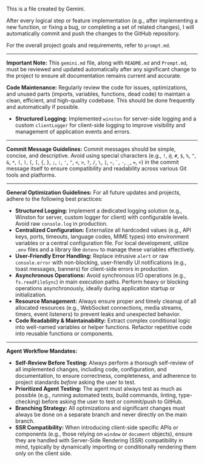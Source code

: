 This is a file created by Gemini.

After every logical step or feature implementation (e.g., after implementing a new function, or fixing a bug, or completing a set of related changes), I will automatically commit and push the changes to the GitHub repository.

For the overall project goals and requirements, refer to `prompt.md`.

---

**Important Note:** This `gemini.md` file, along with `README.md` and `Prompt.md`, must be reviewed and updated automatically after any significant change to the project to ensure all documentation remains current and accurate.

**Code Maintenance:** Regularly review the code for issues, optimizations, and unused parts (imports, variables, functions, dead code) to maintain a clean, efficient, and high-quality codebase. This should be done frequently and automatically if possible.

*   **Structured Logging:** Implemented `winston` for server-side logging and a custom `clientLogger` for client-side logging to improve visibility and management of application events and errors.

---

**Commit Message Guidelines:** Commit messages should be simple, concise, and descriptive. Avoid using special characters (e.g., `!`, `@`, `#`, `$`, `%`, `^`, `&`, `*`, `(`, `)`, `[`, `]`, `{`, `}`, `;`, `:`, `'`, `"`, `<`, `>`, `?`, `/`, `\`, `|`, `~`, `` ` ``, `-`, `_`, `=`, `+`) in the commit message itself to ensure compatibility and readability across various Git tools and platforms.

---

**General Optimization Guidelines:** For all future updates and projects, adhere to the following best practices:

*   **Structured Logging:** Implement a dedicated logging solution (e.g., Winston for server, custom logger for client) with configurable levels. Avoid raw `console.log` in production.
*   **Centralized Configuration:** Externalize all hardcoded values (e.g., API keys, ports, timeouts, language codes, MIME types) into environment variables or a central configuration file. For local development, utilize `.env` files and a library like `dotenv` to manage these variables effectively.
*   **User-Friendly Error Handling:** Replace intrusive `alert` or raw `console.error` with non-blocking, user-friendly UI notifications (e.g., toast messages, banners) for client-side errors in production.
*   **Asynchronous Operations:** Avoid synchronous I/O operations (e.g., `fs.readFileSync`) in main execution paths. Perform heavy or blocking operations asynchronously, ideally during application startup or initialization.
*   **Resource Management:** Always ensure proper and timely cleanup of all allocated resources (e.g., WebSocket connections, media streams, timers, event listeners) to prevent leaks and unexpected behavior.
*   **Code Readability & Maintainability:** Extract complex conditional logic into well-named variables or helper functions. Refactor repetitive code into reusable functions or components.


---

**Agent Workflow Mandates:**

*   **Self-Review Before Testing:** Always perform a thorough self-review of all implemented changes, including code, configuration, and documentation, to ensure correctness, completeness, and adherence to project standards *before* asking the user to test.
*   **Prioritized Agent Testing:** The agent must always test as much as possible (e.g., running automated tests, build commands, linting, type-checking) before asking the user to test or commit/push to GitHub.
*   **Branching Strategy:** All optimizations and significant changes must always be done on a separate branch and never directly on the main branch.
*   **SSR Compatibility:** When introducing client-side specific APIs or components (e.g., those relying on `window` or `document` objects), ensure they are handled with Server-Side Rendering (SSR) compatibility in mind, typically by dynamically importing or conditionally rendering them only on the client side.